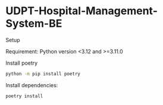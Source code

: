 # UDPT-Hospital-Management-System-BE

Setup

Requirement: Python version <3.12 and >=3.11.0

Install poetry
```bash
python -m pip install poetry
```

Install dependencies:
```bash 
poetry install
```